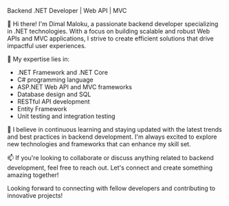 Backend .NET Developer | Web API | MVC

👋 Hi there! I'm Dimal Maloku, a passionate backend developer specializing in .NET technologies. With a focus on building scalable and robust Web APIs and MVC applications, I strive to create efficient solutions that drive impactful user experiences.

🚀 My expertise lies in:

- .NET Framework and .NET Core
- C# programming language
- ASP.NET Web API and MVC frameworks
- Database design and SQL
- RESTful API development
- Entity Framework
- Unit testing and integration testing


🌱 I believe in continuous learning and staying updated with the latest trends and best practices in backend development. I'm always excited to explore new technologies and frameworks that can enhance my skill set.

📫 If you're looking to collaborate or discuss anything related to backend development, feel free to reach out. Let's connect and create something amazing together!


Looking forward to connecting with fellow developers and contributing to innovative projects!

